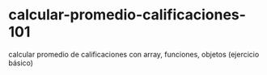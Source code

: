 # calcular-promedio-calificaciones-101
calcular promedio de calificaciones con array, funciones, objetos (ejercicio básico)
